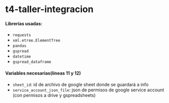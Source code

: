 # t4-taller-integracion

#### Librerías usadas:
* `requests`
* `xml.etree.ElementTree`
* `pandas`
* `gspread`
* `datetime`
* `gspread_dataframe`

#### Variables necesarias(líneas 11 y 12)
* `sheet_id`: id de archivo de google sheet donde se guardará a info
* `service_account_json_file`: json de permisos de google service account (con permisos a drive y gspreadsheets)
